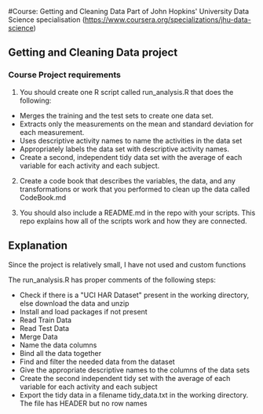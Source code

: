 #Course: Getting and Cleaning Data
Part of John Hopkins' University Data Science specialisation (https://www.coursera.org/specializations/jhu-data-science)

## Getting and Cleaning Data project

### Course Project requirements

1. You should create one R script called run_analysis.R that does the following:
 * Merges the training and the test sets to create one data set.
 * Extracts only the measurements on the mean and standard deviation for each measurement.
 * Uses descriptive activity names to name the activities in the data set
 * Appropriately labels the data set with descriptive activity names.
 * Create a second, independent tidy data set with the average of each variable for each activity and each subject.

2. Create a code book that describes the variables, the data, and any transformations or work that you performed to clean up the data called CodeBook.md

3. You should also include a README.md in the repo with your scripts. This repo explains how all of the scripts work and how they are connected.


## Explanation

Since the project is relatively small, I have not used and custom functions

The run_analysis.R has proper comments of the following steps:

* Check if there is a "UCI HAR Dataset" present in the working directory, else download the data and unzip
* Install and load packages if not present
* Read Train Data
* Read Test Data
* Merge Data
* Name the data columns
* Bind all the data together
* Find and filter the needed data from the dataset
* Give the appropriate descriptive names to the columns of the data sets
* Create the second independent tidy set with the average of each variable for each activity and each subject
* Export the tidy data in a filename tidy_data.txt in the working directory. The file has HEADER but no row names
